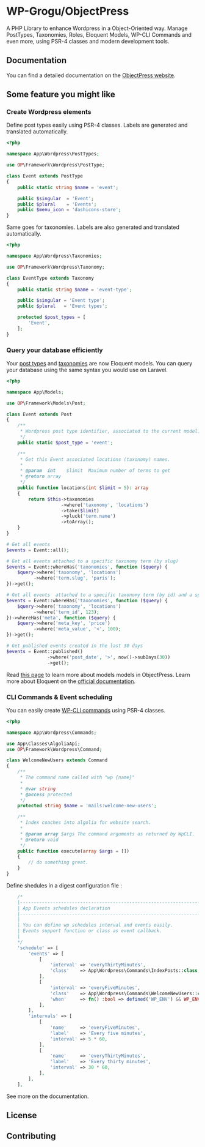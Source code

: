# WP-Grogu/ObjectPress

A PHP Library to enhance Wordpress in a Object-Oriented way. Manage PostTypes, Taxonomies, Roles, Eloquent Models, WP-CLI Commands and even more, using PSR-4 classes and modern development tools.

## Documentation

You can find a detailed documentation on the [ObjectPress website](https://object-press.wp-grogu.dev/#/).

## Some feature you might like

### Create Wordpress elements

Define post types easily using PSR-4 classes. Labels are generated and translated automatically.

```php
<?php

namespace App\Wordpress\PostTypes;

use OP\Framework\Wordpress\PostType;

class Event extends PostType
{
    public static string $name = 'event';

    public $singular  = 'Event';
    public $plural    = 'Events';
    public $menu_icon = 'dashicons-store';
}
```

Same goes for taxonomies. Labels are also generated and translated automatically.

```php
<?php

namespace App\Wordpress\Taxonomies;

use OP\Framework\Wordpress\Taxonomy;

class EventType extends Taxonomy
{
    public static string $name = 'event-type';

    public $singular = 'Event type';
    public $plural   = 'Event types';

    protected $post_types = [
        'Event',
    ];
}
```

### Query your database efficiently

Your [post types](https://object-press.wp-grogu.dev/#/the-basics/custom-post-types) and [taxonomies](https://object-press.wp-grogu.dev/#/the-basics/taxonomies) are now Eloquent models. You can query your database using the same syntax you would use on Laravel.

```php
<?php

namespace App\Models;

use OP\Framework\Models\Post;

class Event extends Post
{
    /**
     * Wordpress post type identifier, associated to the current model.
     */
    public static $post_type = 'event';

    /**
     * Get this Event associated locations (taxonomy) names.
     *
     * @param  int    $limit  Maximum number of terms to get
     * @return array
     */
    public function locations(int $limit = 5): array
    {
        return $this->taxonomies
                    ->where('taxonomy', 'locations')
                    ->take($limit)
                    ->pluck('term.name')
                    ->toArray();
    }
}

# Get all events
$events = Event::all();

# Get all events attached to a specific taxonomy term (by slug)
$events = Event::whereHas('taxonomies', function ($query) {
    $query->where('taxonomy', 'locations')
          ->where('term.slug', 'paris');
})->get();

# Get all events  attached to a specific taxonomy term (by id) and a specific meta value
$events = Event::whereHas('taxonomies', function ($query) {
    $query->where('taxonomy', 'locations')
          ->where('term_id', 123);
})->whereHas('meta', function ($query) {
    $query->where('meta_key', 'price')
          ->where('meta_value', '<', 100);
})->get();

# Get published events created in the last 30 days
$events = Event::published()
               ->where('post_date', '>', now()->subDays(30))
               ->get();
```

Read [this page](https://object-press.wp-grogu.dev/#/the-basics/models) to learn more about models models in ObjectPress. Learn more about Eloquent on the [official documentation](https://laravel.com/docs/8.x/eloquent).


### CLI Commands & Event scheduling

You can easily create [WP-CLI commands](https://object-press.wp-grogu.dev/#/the-basics/commands) using PSR-4 classes.

```php
<?php

namespace App\Wordpress\Commands;

use App\Classes\AlgoliaApi;
use OP\Framework\Wordpress\Command;

class WelcomeNewUsers extends Command
{
    /**
     * The command name called with "wp {name}"
     *
     * @var string
     * @access protected
     */
    protected string $name = 'mails:welcome-new-users';

    /**
     * Index coaches into algolia for website search.
     *
     * @param array $args The command arguments as returned by WpCLI.
     * @return void
     */
    public function execute(array $args = [])
    {
        // do something great.
    }
}
```

Define shedules in a digest configuration file : 

```php
    /*
    |--------------------------------------------------------------------------
    | App Events schedules declaration
    |--------------------------------------------------------------------------
    |
    | You can define wp schedules interval and events easily.
    | Events support function or class as event callback.
    |
    */
    'schedule' => [
        'events' => [
            [
                'interval' => 'everyThirtyMinutes',
                'class'    => App\Wordpress\Commands\IndexPosts::class,
            ],
            [
                'interval' => 'everyFiveMinutes',
                'class'    => App\Wordpress\Commands\WelcomeNewUsers::class,
                'when'     => fn() :bool => defined('WP_ENV') && WP_ENV === 'production',
            ],
        ],
        'intervals' => [
            [
                'name'     => 'everyFiveMinutes',
                'label'    => 'Every five minutes',
                'interval' => 5 * 60,
            ],
            [
                'name'     => 'everyThirtyMinutes',
                'label'    => 'Every thirty minutes',
                'interval' => 30 * 60,
            ],
        ],
    ],
```

See more on the documentation.


## License
## Contributing
